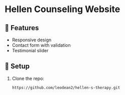 # Hellen Counseling Website  

## 🚀 Features  
- Responsive design  
- Contact form with validation  
- Testimonial slider  

## 🔧 Setup  
1. Clone the repo:  
   ```bash
   https://github.com/leodean2/hellen-s-therapy.git
   
